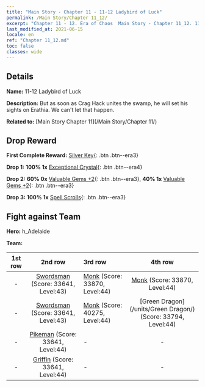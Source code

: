 ```yaml
---
title: "Main Story - Chapter 11 - 11-12 Ladybird of Luck"
permalink: /Main Story/Chapter 11_12/
excerpt: "Chapter 11 - 12. Era of Chaos  Main Story - Chapter 11_12. 11-12 Ladybird of Luck"
last_modified_at: 2021-06-15
locale: en
ref: "Chapter 11_12.md"
toc: false
classes: wide
---
```


## Details

 **Name:** 11-12 Ladybird of Luck

 **Description:** But as soon as Crag Hack unites the swamp, he will set his sights on Erathia. We can't let that happen.

 **Related to:** [Main Story Chapter 11](/Main Story/Chapter 11/)

## Drop Reward

 **First Complete Reward:** [Silver Key](/Items/con_693/){: .btn .btn--era3}

 **Drop 1:** **100% 1x** [Exceptional Crystal](/Items/mat_38/){: .btn .btn--era4}

 **Drop 2:** **60% 0x** [Valuable Gems +2](/Items/mat_30/){: .btn .btn--era3}, **40% 1x** [Valuable Gems +2](/Items/mat_30/){: .btn .btn--era3}

 **Drop 3:** **100% 1x** [Spell Scrolls](/Items/con_694/){: .btn .btn--era3}


## Fight against Team
 **Hero:** h_Adelaide

 **Team:**


  | 1st row | 2nd row | 3rd row | 4th row |
  |:----:|:----:|:----|:----:|
  | - | [Swordsman](/units/Swordsman/) (Score: 33641, Level:43)  | [Monk](/units/Monk/) (Score: 33870, Level:44)  | [Monk](/units/Monk/) (Score: 33870, Level:44)  |
  | - | [Swordsman](/units/Swordsman/) (Score: 33641, Level:43)  | [Monk](/units/Monk/) (Score: 40275, Level:44)  | [Green Dragon](/units/Green Dragon/) (Score: 33794, Level:44)  |
  | - | [Pikeman](/units/Pikeman/) (Score: 33641, Level:44)  | - | - |
  | - | [Griffin](/units/Griffin/) (Score: 33641, Level:44)  | - | - |


